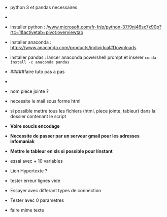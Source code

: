 * python 3 et pandas necessaires
*
* installer python : /www.microsoft.com/fr-fr/p/python-37/9nj46sx7x90p?rtc=1&activetab=pivot:overviewtab
* installer anaconda : https://www.anaconda.com/products/individual#Downloads
* installer pandas : lancer anaconda powershell prompt et inserer ` conda install -c anaconda pandas `
* #####faire tuto pas a pas
*
* nom piece jointe ?
* necessite le mail sous forme html
* si possible mettre tous les fichiers (html, piece jointe, tableur) dans la dossier contenant le script
* **Voire soucis encodage**
* **Necessite de passer par un serveur gmail pour les adresses infomaniak**
* **Mettre le tableur en xls si possible pour línstant**



*  essai avec + 10 variables
* Lien Hypertexte ?
*  tester erreur lignes vide
* Essayer avec differant types de connection
*  Tester avec 0 parametres
* faire mime texte

